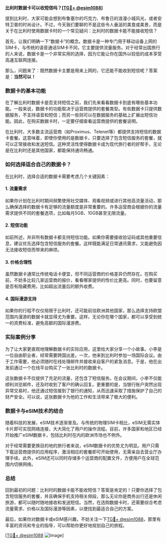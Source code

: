 **比利时数据卡可以收短信吗？[[TG💪+ @esim1088](https://t.me/s/esim1088)]**

提到比利时，大家可能会想到布鲁塞尔的巧克力、布鲁日的浪漫小城风光，或者安特卫普的时尚设计。不过，今天我们要聊的不是这些令人垂涎的美食或美景，而是关于在比利时使用数据卡时的一个常见疑问：比利时的数据卡能不能接收短信？

首先，让我们明确一下“数据卡”的概念。数据卡是一种专门用于移动设备上网的SIM卡，与传统的语音通话SIM卡不同，它主要提供流量服务。对于经常出国旅行的人来说，数据卡是一个非常实用的选择，因为它能让你在国外以较低的成本享受高速互联网连接。

那么，问题来了：既然数据卡主要是用来上网的，它还能不能收到短信呢？答案是：**当然可以！**

### 数据卡的基本功能

在了解比利时数据卡是否支持短信之前，我们先来看看数据卡到底有哪些基本功能。一般来说，数据卡的功能取决于运营商提供的套餐类型。有些数据卡只提供数据服务，不支持语音和短信；而另一些则可以在数据服务的基础上扩展出短信功能。因此，在购买数据卡时，一定要仔细查看运营商提供的套餐说明。

在比利时，大多数主流运营商（如Proximus、Telenet等）都提供支持短信的数据卡套餐。这意味着，即使你使用的是数据卡，只要选择了包含短信服务的套餐，就可以正常接收和发送短信。这种灵活性使得数据卡成为现代旅行者的好帮手，无论是在比利时还是其他国家，都能保持通讯畅通。

### 如何选择适合自己的数据卡？

在比利时，选择合适的数据卡需要考虑几个关键因素：

#### 1. **流量需求**
如果你计划在比利时期间频繁使用社交媒体、观看视频或进行其他高流量活动，那么确保选择的数据卡有足够的流量额度是非常重要的。许多运营商会根据你的流量需求提供不同的套餐选项，比如每月5GB、10GB甚至无限流量。

#### 2. **短信功能**
如前所述，并非所有数据卡都支持短信功能。如果你需要接收验证码或其他重要信息，建议优先选择包含短信服务的套餐。这样既能满足日常通讯需求，又能避免因无法接收短信而带来的麻烦。

#### 3. **价格合理性**
虽然数据卡通常比传统电话卡便宜，但不同运营商的价格差异仍然存在。在购买前，不妨多比较几家运营商的报价，看看哪家提供的性价比更高。同时，也要留意是否有隐藏费用，比如超出流量后的额外收费。

#### 4. **国际漫游支持**
如果你的行程不仅仅局限于比利时，还可能前往欧洲其他国家，那么选择支持欧盟范围内漫游的数据卡就显得尤为重要。这样，无论你在哪个国家，都可以享受到统一的资费标准，避免高额的国际漫游费。

### 实际案例分享

为了让大家更直观地理解数据卡的实际应用，这里给大家分享一个小故事。小李是一位自由职业者，经常需要跨国出差。一次，他来到比利时参加一场国际会议。由于工作需要，他必须随时在线处理邮件并接收来自客户的紧急消息。于是，他在出发前通过一个在线平台购买了一张比利时的数据卡。

这张数据卡不仅提供了充足的流量，还包含了短信服务。在会议期间，小李不仅能顺利浏览邮件，还及时收到了客户的确认回复。更重要的是，当银行账户突然出现异常交易时，他还通过短信接到了银行的通知，从而迅速采取了措施保护了自己的财产安全。可以说，这张数据卡为他的工作和生活带来了极大的便利。

### 数据卡与eSIM技术的结合

随着科技的发展，eSIM技术逐渐普及。与传统的物理SIM卡相比，eSIM无需实体卡片即可实现网络连接，大大简化了用户的操作流程。目前，许多国家和地区已经开始推广eSIM数据卡，包括比利时在内的欧洲市场也不例外。

对于经常需要更换目的地的旅行者来说，eSIM数据卡的优势尤为明显。用户只需下载运营商提供的应用程序，激活相应的套餐即可开始使用，无需亲自去营业厅办理手续。此外，eSIM还可以同时存储多个运营商的配置文件，方便用户在全球范围内切换网络。

### 总结

回到最初的问题：比利时的数据卡能不能收短信？答案是肯定的！只要你选择了包含短信服务的套餐，并且确保手机支持相关频段，那么无论你是商务出行还是休闲旅游，都可以随时随地接收和发送短信。当然，在选购数据卡时，还需要综合考虑流量需求、价格以及国际漫游等因素，以便找到最适合自己的方案。

最后，如果你对数据卡或eSIM感兴趣，不妨关注一下[TG💪+ @esim1088](https://t.me/s/esim1088)，那里有丰富的资讯和专业的指导，可以帮助你更好地规划自己的旅程。

[[TG💪+ @esim1088](https://t.me/s/esim1088) ![Image](https://i.postimg.cc/4NQfJmqS/Snipaste-2025-05-13-00-14-12.png)]